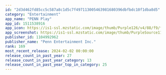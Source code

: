 ```yaml
---
id: "2d3d462fd85cc5c587a8c1d5c7f497113005463981680396dbfbdc10f1dba8d5"
category: "Entertainment"
app_name: "PENN Play"
app_id: 1511538916
app_icon: https://is1-ssl.mzstatic.com/image/thumb/Purple126/v4/88/f9/f1/88f9f1c8-ba4a-dd44-8647-2528ae28b8aa/AppIcon-0-0-1x_U007ephone-0-0-85-220.png/1024x1024bb.png
app_screenshot: https://is1-ssl.mzstatic.com/image/thumb/PurpleSource116/v4/53/4b/1a/534b1a40-1beb-f6d7-056c-1073b09bf19f/b94b8dd1-9d9e-45df-9f7a-5645445ac6f9_iosStore_1.png/1284x2778bb.png
publisher_id: 1104992962
publisher_name: "Penn Entertainment Inc."
rank: 169
most_recent_release: 2024-02-02 00:00:00
release_count_in_past_year: 27
release_count_in_past_year_category: 13
release_count_in_past_year_top_in_category: 25
---
```

